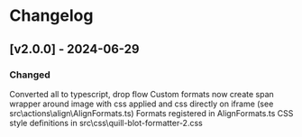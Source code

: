 # Changelog

## [v2.0.0] - 2024-06-29
### Changed
Converted all to typescript, drop flow
Custom formats now create span wrapper around image with css applied and
  css directly on iframe (see src\actions\align\AlignFormats.ts)
Formats registered in AlignFormats.ts
CSS style definitions in src\css\quill-blot-formatter-2.css
 
